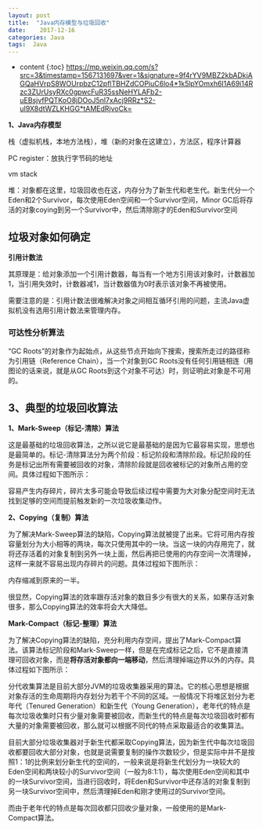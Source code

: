 ```yaml
---
layout: post
title:  "Java内存模型与垃圾回收"
date:    2017-12-16 
categories: Java
tags:  Java
---
```


* content
{:toc}
https://mp.weixin.qq.com/s?src=3&timestamp=1567131697&ver=1&signature=9f4rYV9MBZ2kbADkjAGQaHVrpS8WOUrpbzC12pflTBHZdCOPiuC6lo4*1k5lpYOmxh6I1A69i14Rzc3ZUrUsyRXc0gpwcFuR35ssNeHYLAFb2-uEBsjvfPQTKoO8jDOoJ5nl7xAcj9RRz*S2-uI9X8dtWZLKHGG*tAMEdRjvoCk=

**1、Java内存模型**

栈（虚拟机栈，本地方法栈），堆（新的对象在这建立），方法区，程序计算器

PC register：放执行字节码的地址

vm stack

堆：对象都在这里，垃圾回收也在这，内存分为了新生代和老生代。新生代分一个Eden和2个Survivor，每次使用Eden空间和一个Survivor空间，Minor GC后将存活的对象coying到另一个Survivor中，然后清除刚才的Eden和Survivor空间





## **垃圾对象如何确定**

**引用计数法**

其原理是：给对象添加一个引用计数器，每当有一个地方引用该对象时，计数器加1，当引用失效时，计数器减1，当计数器值为0时表示该对象不再被使用。

需要注意的是：引用计数法很难解决对象之间相互循环引用的问题，主流Java虚拟机没有选用引用计数法来管理内存。

###  

### **可达性分析算法**

“GC Roots”的对象作为起始点，从这些节点开始向下搜索，搜索所走过的路径称为引用链（Reference Chain），当一个对象到GC Roots没有任何引用链相连（用图论的话来说，就是从GC Roots到这个对象不可达）时，则证明此对象是不可用的。



## **3、典型的垃圾回收算法**

**1、Mark-Sweep（标记-清除）算法**



这是最基础的垃圾回收算法，之所以说它是最基础的是因为它最容易实现，思想也是最简单的。标记-清除算法分为两个阶段：标记阶段和清除阶段。标记阶段的任务是标记出所有需要被回收的对象，清除阶段就是回收被标记的对象所占用的空间。具体过程如下图所示：

容易产生内存碎片，碎片太多可能会导致后续过程中需要为大对象分配空间时无法找到足够的空间而提前触发新的一次垃圾收集动作。

**2、Copying（复制）算法**



为了解决Mark-Sweep算法的缺陷，Copying算法就被提了出来。它将可用内存按容量划分为大小相等的两块，每次只使用其中的一块。当这一块的内存用完了，就将还存活着的对象复制到另外一块上面，然后再把已使用的内存空间一次清理掉，这样一来就不容易出现内存碎片的问题。具体过程如下图所示：

内存缩减到原来的一半。



很显然，Copying算法的效率跟存活对象的数目多少有很大的关系，如果存活对象很多，那么Copying算法的效率将会大大降低。

**Mark-Compact（标记-整理）算法**



为了解决Copying算法的缺陷，充分利用内存空间，提出了Mark-Compact算法。该算法标记阶段和Mark-Sweep一样，但是在完成标记之后，它不是直接清理可回收对象，而是**将存活对象都向一端移动**，然后清理掉端边界以外的内存。具体过程如下图所示：

分代收集算法是目前大部分JVM的垃圾收集器采用的算法。它的核心思想是根据对象存活的生命周期将内存划分为若干个不同的区域。一般情况下将堆区划分为老年代（Tenured Generation）和新生代（Young Generation），老年代的特点是每次垃圾收集时只有少量对象需要被回收，而新生代的特点是每次垃圾回收时都有大量的对象需要被回收，那么就可以根据不同代的特点采取最适合的收集算法。



目前大部分垃圾收集器对于新生代都采取Copying算法，因为新生代中每次垃圾回收都要回收大部分对象，也就是说需要复制的操作次数较少，但是实际中并不是按照1：1的比例来划分新生代的空间的，一般来说是将新生代划分为一块较大的Eden空间和两块较小的Survivor空间（一般为8:1:1），每次使用Eden空间和其中的一块Survivor空间，当进行回收时，将Eden和Survivor中还存活的对象复制到另一块Survivor空间中，然后清理掉Eden和刚才使用过的Survivor空间。



而由于老年代的特点是每次回收都只回收少量对象，一般使用的是Mark-Compact算法。